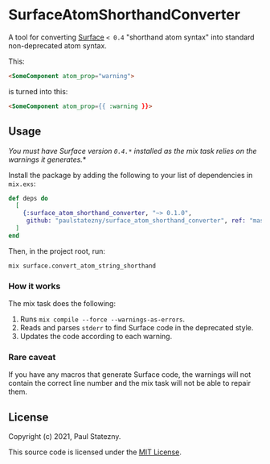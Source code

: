 # SurfaceAtomShorthandConverter

A tool for converting [Surface](https://hex.pm/packages/surface) `< 0.4`
"shorthand atom syntax" into standard non-deprecated atom syntax.

This:

```html
<SomeComponent atom_prop="warning">
```

is turned into this:

```html
<SomeComponent atom_prop={{ :warning }}>
```

## Usage

*You must have Surface version `0.4.*` installed as the mix task relies on the warnings it generates.**

Install the package by adding the following to your list of dependencies in `mix.exs`:

```elixir
def deps do
  [
    {:surface_atom_shorthand_converter, "~> 0.1.0",
     github: "paulstatezny/surface_atom_shorthand_converter", ref: "master"},
  ]
end
```

Then, in the project root, run:

```
mix surface.convert_atom_string_shorthand
```

### How it works

The mix task does the following:

1. Runs `mix compile --force --warnings-as-errors`.
1. Reads and parses `stderr` to find Surface code in the deprecated style.
1. Updates the code according to each warning.

### Rare caveat

If you have any macros that generate Surface code, the warnings will not
contain the correct line number and the mix task will not be able to repair
them.


## License

Copyright (c) 2021, Paul Statezny.

This source code is licensed under the [MIT License](LICENSE.md).
